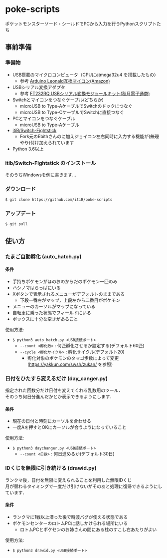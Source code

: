# poke-scripts

ポケットモンスターソード・シールドでPCから入力を行うPythonスクリプトたち

## 事前準備

### 準備物

- USB搭載のマイクロコンピュータ（CPUにatmega32u4 を搭載したもの）
  - 参考 [Arduino Leonald互換マイコン(Amazon)](https://www.amazon.co.jp/dp/B07NKSMPFK/ref=cm_sw_r_tw_dp_U_x_o2LlEbZMNDEN7)
- USBシリアル変換アダプタ
  - 参考 [FT232RQ USBシリアル変換モジュールキット(秋月電子通商)](http://akizukidenshi.com/catalog/g/gK-09951/)
- Switchとマイコンをつなぐケーブル(どちらか)
  - microUSB to Type-AケーブルでSwitchのドックにつなぐ
  - microUSB to Type-CケーブルでSwitchに直接つなぐ
- PCとマイコンをつなぐケーブル
  - microUSB to Type-Aケーブル
- [itiB/Switch-Fightstick](https://github.com/itiB/Switch-Fightstick)
  - Fork元のEbithさんのに加えジョイコン左右同時に入力する機能が(~~無理やり~~)付け加えられています
- Python 3.6以上

### itib/Switch-Fightstick のインストール

そのうちWindowsを例に書きます...

### ダウンロード

```bash
$ git clone https://github.com/itiB/poke-scripts
```

### アップデート

```bash
$ git pull
```

## 使い方

### たまご自動孵化 (auto_hatch.py)

#### 条件

- 手持ちポケモンがほのおのからだのポケモン一匹のみ
- ハシノマはらっぱにいる
- Xボタンで表示されるメニューがデフォルトのままである
  - 下段一番左がマップ，上段左から二番目がポケモン
- メニューのカーソルがマップになっている
- 自転車に乗った状態でフィールドにいる
- ボックスに十分な空きがあること

使用方法:

- `$ python3 auto_hatch.py <USB接続ポート>`
  - `--count <孵化数>`  : 何匹孵化させるか設定する(デフォルト60匹)
  - `--cycle <孵化サイクル>`    : 孵化サイクル(デフォルト20)
    - 孵化対象のポケモンのタマゴ歩数によって変更 (<https://yakkun.com/swsh/zukan/> を参照)

### 日付をひたすら変えるだけ (day_canger.py)

指定された回数分だけ日付を変えてくれる乱数用のツール．  
そのうち何日分進んだかとか表示できるようにします．

#### 条件

- 現在の日付と時刻にカーソルを合わせる
- 一度Aを押すとOKにカーソルが合うようになっていること

使用方法:

- `$ python3 daychanger.py <USB接続ポート>`
  - `--count <日数>`  : 何日進めるか(デフォルト30日)

### IDくじを無限に引き続ける (drawid.py)

ランクマ後，日付を無限に変えられることを利用した無限IDくじ  
月が替わるタイミングで一度だけ引けないがそのあと処理に復帰できるようにしています．

#### 条件

- ランクマに1戦以上潜った後で時渡バグが使える状態である
- ポケモンセンターのロトムPCに話しかけられる場所にいる
  - ロトムPCとポケセンのお姉さんの間にある柱のすこし右あたりがよい

使用方法:

- `$ python3 drawid.py <USB接続ポート>`
